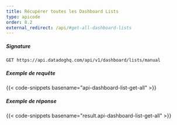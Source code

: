 ```yaml
---
title: Récupérer toutes les Dashboard Lists
type: apicode
order: 8.2
external_redirect: /api/#get-all-dashboard-lists
---
```


##### Signature

`GET https://api.datadoghq.com/api/v1/dashboard/lists/manual`

##### Exemple de requête

{{< code-snippets basename="api-dashboard-list-get-all" >}}

##### Exemple de réponse

{{< code-snippets basename="result.api-dashboard-list-get-all" >}}
